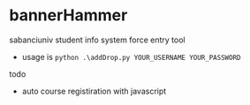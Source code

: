 # bannerHammer
sabanciuniv student info system force entry tool

- usage is ```python .\addDrop.py YOUR_USERNAME YOUR_PASSWORD ```

todo
- auto course registiration with javascript
